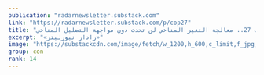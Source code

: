 ```yaml
---
publication: "radarnewsletter.substack.com"
link: "https://radarnewsletter.substack.com/p/cop27"
title: "هنا كوب 27.. معالجة التغير المناخي لن تحدث دون مواجهة التضليل المناخي"
excerpt: "«رادار نيوزليتر»"
image: "https://substackcdn.com/image/fetch/w_1200,h_600,c_limit,f_jpg,q_auto:good,fl_progressive:steep/https%3A%2F%2Fbucketeer-e05bbc84-baa3-437e-9518-adb32be77984.s3.amazonaws.com%2Fpublic%2Fimages%2F298ae9e6-3906-45f8-8eda-67797059b7dd_1280x840.jpeg"
group: con
rank: 14
---
```

